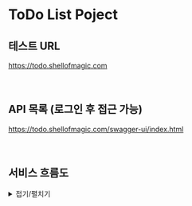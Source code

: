 # ToDo List Poject

## 테스트 URL
https://todo.shellofmagic.com
<br><br><br>
## API 목록 (로그인 후 접근 가능)
https://todo.shellofmagic.com/swagger-ui/index.html
<br><br><br>
## 서비스 흐름도
<details>
<summary>접기/펼치기</summary>
  
### 회원가입 - 로그인 - 탈퇴
![join_login_main_withdraw](https://github.com/ordin20118/todo-list-api/assets/75382892/ad90ef6e-1d29-4e79-a2dd-c266038aad60)


### 회원가입 - 로그인 - 로그아웃
![join_login_main_logout](https://github.com/ordin20118/todo-list-api/assets/75382892/b5cc36a1-e404-4597-8b05-146f9d5e23c9)


### ToDo 등록.수정.삭제
![todo_crud](https://github.com/ordin20118/todo-list-api/assets/75382892/3d16c291-3c41-437d-97a2-a23f7fbb0629)


### ToDo 조회
![read_todo_list](https://github.com/ordin20118/todo-list-api/assets/75382892/1e26a8bf-676f-4bf1-834b-0776fa941259)


<!-- summary 아래 한칸 공백 두어야함 -->
## 접은 제목
접은 내용
</details>
